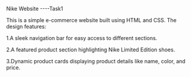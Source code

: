 Nike Website ----Task1

This is a simple e-commerce website built using HTML and CSS. The design features:

1.A sleek navigation bar for easy access to different sections.

2.A featured product section highlighting Nike Limited Edition shoes.

3.Dynamic product cards displaying product details like name, color, and price.
